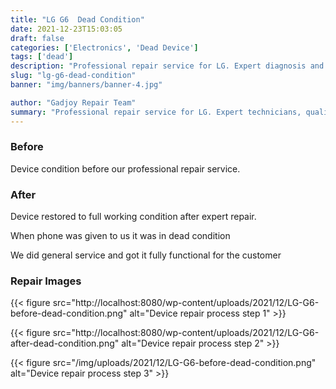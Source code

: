 ```yaml
---
title: "LG G6  Dead Condition"
date: 2021-12-23T15:03:05
draft: false
categories: ['Electronics', 'Dead Device']
tags: ['dead']
description: "Professional repair service for LG. Expert diagnosis and quality repairs in Bangalore."
slug: "lg-g6-dead-condition"
banner: "img/banners/banner-4.jpg"

author: "Gadjoy Repair Team"
summary: "Professional repair service for LG. Expert technicians, quality parts, warranty included."
---
```


### Before

Device condition before our professional repair service.

### After

Device restored to full working condition after expert repair.

When phone was given to us it was in dead condition

We did general service and got it fully functional for the customer

### Repair Images

{{< figure src="http://localhost:8080/wp-content/uploads/2021/12/LG-G6-before-dead-condition.png" alt="Device repair process step 1" >}}

{{< figure src="http://localhost:8080/wp-content/uploads/2021/12/LG-G6-after-dead-condition.png" alt="Device repair process step 2" >}}

{{< figure src="/img/uploads/2021/12/LG-G6-before-dead-condition.png" alt="Device repair process step 3" >}}

